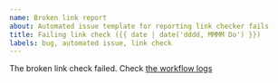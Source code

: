 ```yaml
---
name: Broken link report
about: Automated issue template for reporting link checker fails
title: Failing link check ({{ date | date('dddd, MMMM Do') }})
labels: bug, automated issue, link check
---
```


The broken link check failed. Check [the workflow logs](https://github.com/SeldonIO/seldon-core/actions/workflows/docs.yml)
